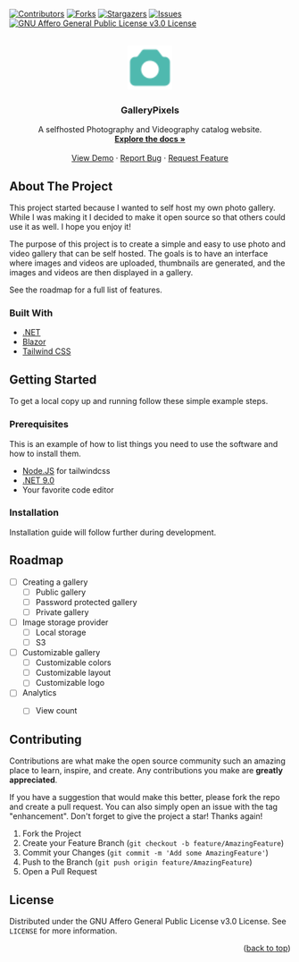 <div id="top"></div>
<!-- Readme template from https://github.com/othneildrew/Best-README-Template -->

[![Contributors][contributors-shield]][contributors-url]
[![Forks][forks-shield]][forks-url]
[![Stargazers][stars-shield]][stars-url]
[![Issues][issues-shield]][issues-url]
[![GNU Affero General Public License v3.0 License][license-shield]][license-url]

<!-- PROJECT LOGO -->
<br />
<div align="center">
  <a href="https://github.com/BrammyS/GalleryPixels">
    <img src="../media/logo.svg" alt="Logo" width="80" height="80">
  </a>

<h3 align="center">GalleryPixels</h3>

  <p align="center">
    A selfhosted Photography and Videography catalog website.
    <br />
    <a href="https://github.com/BrammyS/GalleryPixels/wiki"><strong>Explore the docs »</strong></a>
    <br />
    <br />
    <a href="https://gallerypixels.com/">View Demo</a>
    ·
    <a href="https://github.com/BrammyS/GalleryPixels/issues">Report Bug</a>
    ·
    <a href="https://github.com/BrammyS/GalleryPixels/issues">Request Feature</a>
  </p>
</div>


<!-- ABOUT THE PROJECT -->
## About The Project

This project started because I wanted to self host my own photo gallery. 
While I was making it I decided to make it open source so that others could use it as well. I hope you enjoy it!

The purpose of this project is to create a simple and easy to use photo and video gallery that can be self hosted. 
The goals is to have an interface where images and videos are uploaded, thumbnails are generated, and the images and videos are then displayed in a gallery.

See the roadmap for a full list of features.


### Built With

* [.NET](https://dotnet.microsoft.com/en-us/download/dotnet)
* [Blazor](https://dotnet.microsoft.com/apps/aspnet/web-apps/blazor)
* [Tailwind CSS](https://tailwindcss.com/)



<!-- GETTING STARTED -->
## Getting Started

To get a local copy up and running follow these simple example steps.

### Prerequisites

This is an example of how to list things you need to use the software and how to install them.
* [Node.JS](https://nodejs.org/en/download) for tailwindcss
* [.NET 9.0](https://dotnet.microsoft.com/en-us/download/dotnet/9.0)
* Your favorite code editor
  

### Installation

Installation guide will follow further during development.


<!-- ROADMAP -->
## Roadmap

- [ ] Creating a gallery
    - [ ] Public gallery
    - [ ] Password protected gallery
    - [ ] Private gallery
- [ ] Image storage provider
    - [ ] Local storage
    - [ ] S3
- [ ] Customizable gallery
    - [ ] Customizable colors
    - [ ] Customizable layout
    - [ ] Customizable logo
- [ ] Analytics
    - [ ] View count


<!-- CONTRIBUTING -->
## Contributing

Contributions are what make the open source community such an amazing place to learn, inspire, and create. Any contributions you make are **greatly appreciated**.

If you have a suggestion that would make this better, please fork the repo and create a pull request. You can also simply open an issue with the tag "enhancement".
Don't forget to give the project a star! Thanks again!

1. Fork the Project
2. Create your Feature Branch (`git checkout -b feature/AmazingFeature`)
3. Commit your Changes (`git commit -m 'Add some AmazingFeature'`)
4. Push to the Branch (`git push origin feature/AmazingFeature`)
5. Open a Pull Request


<!-- LICENSE -->
## License

Distributed under the GNU Affero General Public License v3.0 License. See `LICENSE` for more information.


<p align="right">(<a href="#top">back to top</a>)</p>



<!-- MARKDOWN LINKS & IMAGES -->
<!-- https://www.markdownguide.org/basic-syntax/#reference-style-links -->
[contributors-shield]: https://img.shields.io/github/contributors/BrammyS/GalleryPixels.svg?style=for-the-badge
[contributors-url]: https://github.com/BrammyS/GalleryPixels/graphs/contributors
[forks-shield]: https://img.shields.io/github/forks/BrammyS/GalleryPixels.svg?style=for-the-badge
[forks-url]: https://github.com/BrammyS/GalleryPixels/network/members
[stars-shield]: https://img.shields.io/github/stars/BrammyS/GalleryPixels.svg?style=for-the-badge
[stars-url]: https://github.com/BrammyS/GalleryPixels/stargazers
[issues-shield]: https://img.shields.io/github/issues/BrammyS/GalleryPixels.svg?style=for-the-badge
[issues-url]: https://github.com/BrammyS/GalleryPixels/issues
[license-shield]: https://img.shields.io/github/license/BrammyS/GalleryPixels.svg?style=for-the-badge
[license-url]: https://github.com/BrammyS/GalleryPixels/blob/master/LICENSE
